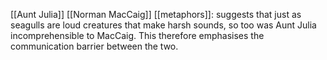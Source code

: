 [[Aunt Julia]] [[Norman MacCaig]]
[[metaphors]]: suggests that just as seagulls are loud creatures that make harsh sounds, so too was Aunt Julia incomprehensible to MacCaig. This therefore emphasises the communication barrier between the two.